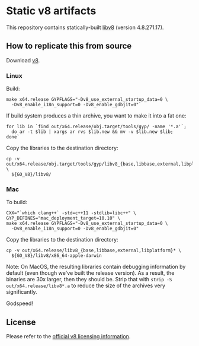 Static v8 artifacts
===

This repository contains statically-built
[libv8](https://developers.google.com/v8/) (version 4.8.271.17).

How to replicate this from source
---

Download [v8](https://github.com/v8/v8/wiki/Using%20Git).

### Linux

Build:

    make x64.release GYPFLAGS="-Dv8_use_external_startup_data=0 \
      -Dv8_enable_i18n_support=0 -Dv8_enable_gdbjit=0"`

If build system produces a thin archive, you want to make it into a fat one:

    for lib in `find out/x64.release/obj.target/tools/gyp/ -name '*.a'`;
      do ar -t $lib | xargs ar rvs $lib.new && mv -v $lib.new $lib;
    done`


Copy the libraries to the destination directory:

    cp -v out/x64.release/obj.target/tools/gyp/libv8_{base,libbase,external,libplatform}* \
      ${GO_V8}/libv8/

### Mac

To build:

    CXX="`which clang++` -std=c++11 -stdlib=libc++" \
    GYP_DEFINES="mac_deployment_target=10.10" \
    make x64.release GYPFLAGS="-Dv8_use_external_startup_data=0 \
      -Dv8_enable_i18n_support=0 -Dv8_enable_gdbjit=0"

Copy the libraries to the destination directory:

    cp -v out/x64.release/libv8_{base,libbase,external,libplatform}* \
      ${GO_V8}/libv8/x86_64-apple-darwin

Note: On MacOS, the resulting libraries contain debugging information by default
(even though we've built the release version). As a result, the binaries are 30x
larger, then they should be. Strip that with `strip -S out/x64.release/libv8*.a`
to reduce the size of the archives very significantly.

Godspeed!

License
---
Please refer to the [official v8 licensing information](https://github.com/v8/v8/blob/master/LICENSE).

